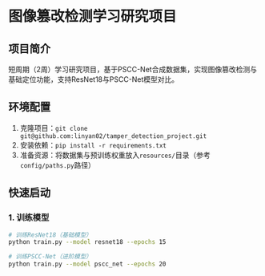 # 图像篡改检测学习研究项目

## 项目简介
短周期（2周）学习研究项目，基于PSCC-Net合成数据集，实现图像篡改检测与基础定位功能，支持ResNet18与PSCC-Net模型对比。

## 环境配置
1. 克隆项目：`git clone git@github.com:linyan02/tamper_detection_project.git`
2. 安装依赖：`pip install -r requirements.txt`
3. 准备资源：将数据集与预训练权重放入`resources/`目录（参考`config/paths.py`路径）

## 快速启动
### 1. 训练模型
```bash
# 训练ResNet18（基础模型）
python train.py --model resnet18 --epochs 15

# 训练PSCC-Net（进阶模型）
python train.py --model pscc_net --epochs 20